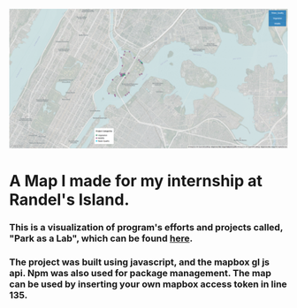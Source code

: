 ![Screenshot](welcome.PNG)

# A Map I made for my internship at Randel's Island.

### This is a visualization of program's efforts and projects called, "Park as a Lab", which can be found <a href="https://randallsisland.org/things-to-see-do/park-as-lab/">here</a>.

### The project was built using javascript, and the mapbox gl js api. Npm was also used for package management. The map can be used by inserting your own mapbox access token in line 135.
